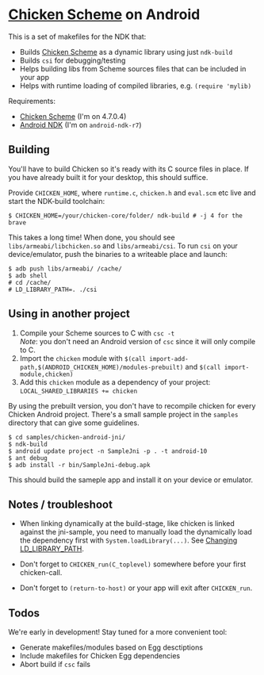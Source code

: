   [Chicken Scheme]: http://call-cc.org
  [Android NDK]: http://developer.android.com/sdk/ndk/index.html
  [Changing LD_LIBRARY_PATH]: http://groups.google.com/group/android-ndk/browse_thread/thread/da2cb8cdeca854a5/77fb7dd33bb376f7

# [Chicken Scheme] on Android

This is a set of makefiles for the NDK that:

* Builds [Chicken Scheme] as a dynamic library using just `ndk-build`
* Builds `csi` for debugging/testing
* Helps building libs from Scheme sources files that can be included in your app
* Helps with runtime loading of compiled libraries, e.g. `(require 'mylib)`

Requirements:

* [Chicken Scheme] \(I'm on 4.7.0.4) 
* [Android NDK] \(I'm on `android-ndk-r7`)

## Building 

You'll have to build Chicken so it's ready with its C source files in place. If you have already built it for your desktop, this should suffice. 

Provide `CHICKEN_HOME`, where `runtime.c`, `chicken.h` and `eval.scm` etc live and start the NDK-build toolchain:

    $ CHICKEN_HOME=/your/chicken-core/folder/ ndk-build # -j 4 for the brave

This takes a long time! When done, you should see `libs/armeabi/libchicken.so` and `libs/armeabi/csi`. 
To run `csi` on your device/emulator, push the binaries to a writeable place and launch:

    $ adb push libs/armeabi/ /cache/
    $ adb shell
    # cd /cache/
    # LD_LIBRARY_PATH=. ./csi

## Using in another project

1. Compile your Scheme sources to C with `csc -t`  
   *Note*: you don't need an Android version of `csc` since it will only compile to C.
1. Import the `chicken` module with 
   `$(call import-add-path,$(ANDROID_CHICKEN_HOME)/modules-prebuilt)` and
   `$(call import-module,chicken)`
1. Add this `chicken` module as a dependency of your project: `LOCAL_SHARED_LIBRARIES += chicken`

By using the prebuilt version, you don't have to recompile chicken for every Chicken Android project. 
There's a small sample project in the `samples` directory that can give some guidelines. 

    $ cd samples/chicken-android-jni/
    $ ndk-build
    $ android update project -n SampleJni -p . -t android-10
    $ ant debug
    $ adb install -r bin/SampleJni-debug.apk

This should build the sameple app and install it on your device or emulator.

## Notes / troubleshoot

* When linking dynamically at the build-stage, 
like chicken is linked against the jni-sample, you need to manually load the dynamically load the dependency
first with `System.loadLibrary(...)`. See [Changing LD_LIBRARY_PATH].

* Don't forget to `CHICKEN_run(C_toplevel)` somewhere before your first chicken-call.

* Don't forget to `(return-to-host)` or your app will exit after `CHICKEN_run`.

## Todos

We're early in development! Stay tuned for a more convenient tool:

* Generate makefiles/modules based on Egg desctiptions
* Include makefiles for Chicken Egg dependencies
* Abort build if `csc` fails
